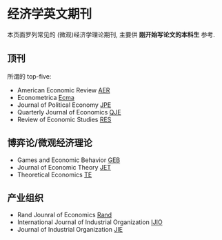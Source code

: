 # 经济学英文期刊
本页面罗列常见的 (微观)经济学理论期刊,
主要供 **刚开始写论文的本科生** 参考.

## 顶刊
所谓的 top-five: 
- American Economic Review [AER]
- Econometrica [Ecma] 
- Journal of Political Economy [JPE] 
- Quarterly Journal of Economics [QJE] 
- Review of Economic Studies [RES]

## 博弈论/微观经济理论
- Games and Economic Behavior [GEB]
- Journal of Economic Theory [JET]
- Theoretical Economics [TE](https://econtheory.org/)

## 产业组织
- Rand Jounral of Economics [Rand]
- International Journal of Industrial Organization [IJIO]
- Journal of Industrial Organization [JIE]

[AER]: https://www.aeaweb.org/journals/aer/forthcoming
[Ecma]: https://www.econometricsociety.org/publications/econometrica/forthcoming-papers
[JPE]: https://www.journals.uchicago.edu/toc/jpe/0/0
[QJE]: https://academic.oup.com/qje/search-results?q=&tax=JEL/D
[RES]: https://academic.oup.com/restud/search-results?q=&tax=JEL/D8

[GEB]: https://www.sciencedirect.com/journal/games-and-economic-behavior/
[JET]: https://www.sciencedirect.com/journal/journal-of-economic-theory

[Rand]: http://www.rje.org/
[JIE]: https://www.jstor.org/journal/jinduecon
[IJIO]: https://www.sciencedirect.com/journal/international-journal-of-industrial-organization 